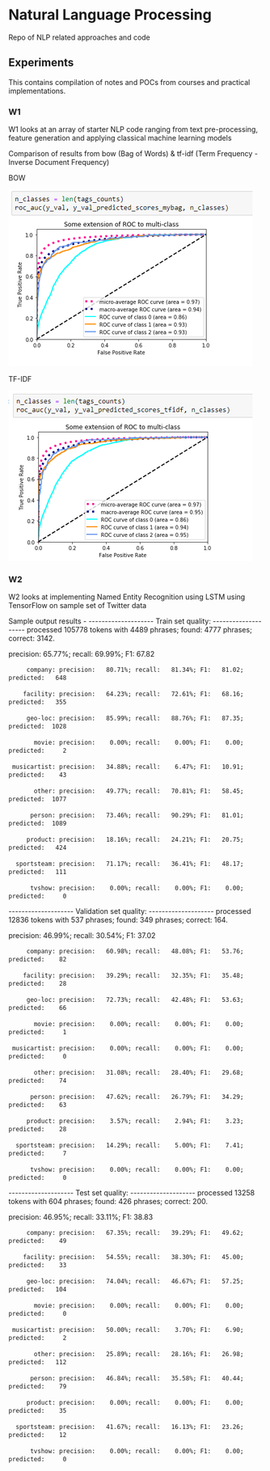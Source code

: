 # Natural Language Processing
Repo of NLP related approaches and code

## Experiments
This contains compilation of notes and POCs from courses and practical implementations. 

### W1
W1 looks at an array of starter NLP code ranging from text pre-processing, feature generation and applying classical machine learning models

Comparison of results from bow (Bag of Words) & tf-idf (Term Frequency - Inverse Document Frequency)

BOW

![alt text](https://github.com/nirvana1707/nlp/blob/main/experiments/w1/images/ROC_results_bow.PNG)

TF-IDF

![alt text](https://github.com/nirvana1707/nlp/blob/main/experiments/w1/images/ROC_results_tfidf.PNG)


### W2
W2 looks at implementing Named Entity Recognition using LSTM using TensorFlow on sample set of Twitter data

Sample output results -
-------------------- Train set quality: --------------------
processed 105778 tokens with 4489 phrases; found: 4777 phrases; correct: 3142.

precision:  65.77%; recall:  69.99%; F1:  67.82

	     company: precision:   80.71%; recall:   81.34%; F1:   81.02; predicted:   648

	    facility: precision:   64.23%; recall:   72.61%; F1:   68.16; predicted:   355

	     geo-loc: precision:   85.99%; recall:   88.76%; F1:   87.35; predicted:  1028

	       movie: precision:    0.00%; recall:    0.00%; F1:    0.00; predicted:     2

	 musicartist: precision:   34.88%; recall:    6.47%; F1:   10.91; predicted:    43

	       other: precision:   49.77%; recall:   70.81%; F1:   58.45; predicted:  1077

	      person: precision:   73.46%; recall:   90.29%; F1:   81.01; predicted:  1089

	     product: precision:   18.16%; recall:   24.21%; F1:   20.75; predicted:   424

	  sportsteam: precision:   71.17%; recall:   36.41%; F1:   48.17; predicted:   111

	      tvshow: precision:    0.00%; recall:    0.00%; F1:    0.00; predicted:     0

-------------------- Validation set quality: --------------------
processed 12836 tokens with 537 phrases; found: 349 phrases; correct: 164.

precision:  46.99%; recall:  30.54%; F1:  37.02

	     company: precision:   60.98%; recall:   48.08%; F1:   53.76; predicted:    82

	    facility: precision:   39.29%; recall:   32.35%; F1:   35.48; predicted:    28

	     geo-loc: precision:   72.73%; recall:   42.48%; F1:   53.63; predicted:    66

	       movie: precision:    0.00%; recall:    0.00%; F1:    0.00; predicted:     1

	 musicartist: precision:    0.00%; recall:    0.00%; F1:    0.00; predicted:     0

	       other: precision:   31.08%; recall:   28.40%; F1:   29.68; predicted:    74

	      person: precision:   47.62%; recall:   26.79%; F1:   34.29; predicted:    63

	     product: precision:    3.57%; recall:    2.94%; F1:    3.23; predicted:    28

	  sportsteam: precision:   14.29%; recall:    5.00%; F1:    7.41; predicted:     7

	      tvshow: precision:    0.00%; recall:    0.00%; F1:    0.00; predicted:     0

-------------------- Test set quality: --------------------
processed 13258 tokens with 604 phrases; found: 426 phrases; correct: 200.

precision:  46.95%; recall:  33.11%; F1:  38.83

	     company: precision:   67.35%; recall:   39.29%; F1:   49.62; predicted:    49

	    facility: precision:   54.55%; recall:   38.30%; F1:   45.00; predicted:    33

	     geo-loc: precision:   74.04%; recall:   46.67%; F1:   57.25; predicted:   104

	       movie: precision:    0.00%; recall:    0.00%; F1:    0.00; predicted:     0

	 musicartist: precision:   50.00%; recall:    3.70%; F1:    6.90; predicted:     2

	       other: precision:   25.89%; recall:   28.16%; F1:   26.98; predicted:   112

	      person: precision:   46.84%; recall:   35.58%; F1:   40.44; predicted:    79

	     product: precision:    0.00%; recall:    0.00%; F1:    0.00; predicted:    35

	  sportsteam: precision:   41.67%; recall:   16.13%; F1:   23.26; predicted:    12

	      tvshow: precision:    0.00%; recall:    0.00%; F1:    0.00; predicted:     0

